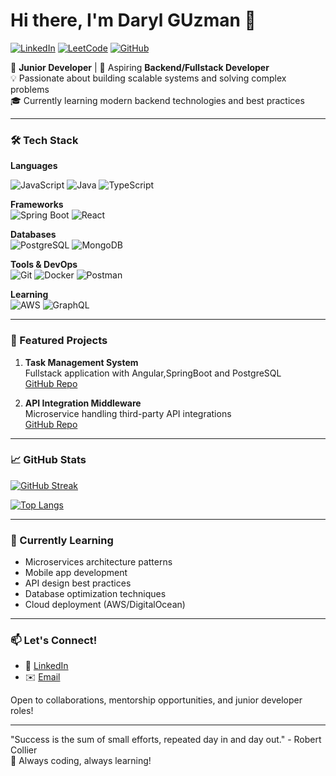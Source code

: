 # Hi there, I'm Daryl GUzman 👋

[![LinkedIn](https://img.shields.io/badge/LinkedIn-0077B5?style=for-the-badge&logo=linkedin&logoColor=white)](https://www.linkedin.com/in/your-profile/)
[![LeetCode](https://img.shields.io/badge/-LeetCode-FFA116?style=for-the-badge&logo=LeetCode&logoColor=black)](https://leetcode.com/your-profile/)
[![GitHub](https://img.shields.io/badge/GitHub-100000?style=for-the-badge&logo=github&logoColor=white)](https://github.com/your-username)

🌱 **Junior Developer** | 🚀 Aspiring **Backend/Fullstack Developer**  
💡 Passionate about building scalable systems and solving complex problems  
🎓 Currently learning modern backend technologies and best practices

---

### 🛠️ Tech Stack

**Languages**

![JavaScript](https://img.shields.io/badge/JavaScript-F7DF1E?style=for-the-badge&logo=javascript&logoColor=black)
![Java](https://img.shields.io/badge/Java-ED8B00?style=for-the-badge&logo=openjdk&logoColor=white)
![TypeScript](https://img.shields.io/badge/TypeScript-3178C6?style=for-the-badge&logo=typescript&logoColor=white)

**Frameworks**  
![Spring Boot](https://img.shields.io/badge/Spring_Boot-6DB33F?style=for-the-badge&logo=springboot&logoColor=white)
![React](https://img.shields.io/badge/React-61DAFB?style=for-the-badge&logo=react&logoColor=black)

**Databases**  
![PostgreSQL](https://img.shields.io/badge/PostgreSQL-316192?style=for-the-badge&logo=postgresql&logoColor=white)
![MongoDB](https://img.shields.io/badge/MongoDB-4EA94B?style=for-the-badge&logo=mongodb&logoColor=white)

**Tools & DevOps**  
![Git](https://img.shields.io/badge/Git-F05032?style=for-the-badge&logo=git&logoColor=white)
![Docker](https://img.shields.io/badge/Docker-2496ED?style=for-the-badge&logo=docker&logoColor=white)
![Postman](https://img.shields.io/badge/Postman-FF6C37?style=for-the-badge&logo=postman&logoColor=white)

**Learning**  
![AWS](https://img.shields.io/badge/AWS-232F3E?style=for-the-badge&logo=amazonaws&logoColor=white)
![GraphQL](https://img.shields.io/badge/GraphQL-E10098?style=for-the-badge&logo=graphql&logoColor=white)

---

### 🚀 Featured Projects
<!--
1. **E-commerce Backend API**  
   RESTful API built with Node.js/Express and MongoDB  
   [GitHub Repo](https://github.com/your-username/project-link) | [Live Demo](#)
-->
1. **Task Management System**  
   Fullstack application with Angular,SpringBoot and PostgreSQL  
   [GitHub Repo](https://github.com/D0ngk1/Todo-App) <!--  |  [Postman Documentation](#)  -->

2. **API Integration Middleware**  
   Microservice handling third-party API integrations  
   [GitHub Repo](https://github.com/D0ngk1/Dictionaryl)

---

### 📈 GitHub Stats
[![GitHub Streak](https://streak-stats.demolab.com/?user=DenverCoder1)](https://git.io/streak-stats)

[![Top Langs](https://github-readme-stats.vercel.app/api/top-langs/?username=D0ngk1&layout=compact&theme=vision-friendly-dark)](https://github.com/anuraghazra/github-readme-stats)

---

### 🌱 Currently Learning

- Microservices architecture patterns
- Mobile app development
- API design best practices
- Database optimization techniques
- Cloud deployment (AWS/DigitalOcean)

---

### 📫 Let's Connect!

- 💼 [LinkedIn](https://www.linkedin.com/in/daryl-guzman-82556a256/)
- ✉️ [Email](mailto:your.darylgzmn@gmail.com)
<!-- - 🐦 [Twitter](https://twitter.com/your-handle) (optional) -->

Open to collaborations, mentorship opportunities, and junior developer roles!

---

"Success is the sum of small efforts, repeated day in and day out." - Robert Collier  
🚀 Always coding, always learning!
